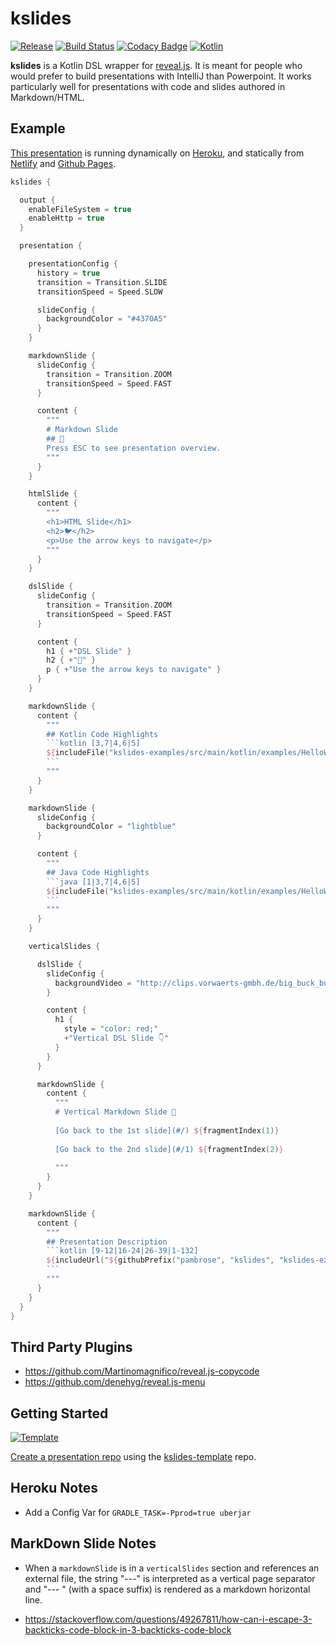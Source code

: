 # kslides

[![Release](https://jitpack.io/v/pambrose/kslides.svg)](https://jitpack.io/#pambrose/kslides)
[![Build Status](https://travis-ci.org/pambrose/kslides.svg?branch=master)](https://travis-ci.org/pambrose/kslides)
[![Codacy Badge](https://app.codacy.com/project/badge/Grade/701fc37a847042d2ae2cd6e80075ff6f)](https://www.codacy.com/gh/pambrose/kslides/dashboard?utm_source=github.com&amp;utm_medium=referral&amp;utm_content=pambrose/kslides&amp;utm_campaign=Badge_Grade)
[![Kotlin](https://img.shields.io/badge/%20language-Kotlin-red.svg)](https://kotlinlang.org/)

**kslides** is a Kotlin DSL wrapper for [reveal.js](https://revealjs.com). It is meant for people who would prefer to
build presentations with IntelliJ than Powerpoint. It works particularly well for presentations with code and slides
authored in Markdown/HTML.

## Example

[This presentation](src/main/kotlin/com/kslides/examples/Readme.kt) is running dynamically on 
[Heroku](https://kslides-readme.herokuapp.com), and statically from 
[Netlify](https://kslides-readme.netlify.app) 
and [Github Pages](https://pambrose.github.io/kslides/).

```kotlin
kslides {

  output {
    enableFileSystem = true
    enableHttp = true
  }

  presentation {

    presentationConfig {
      history = true
      transition = Transition.SLIDE
      transitionSpeed = Speed.SLOW

      slideConfig {
        backgroundColor = "#4370A5"
      }
    }

    markdownSlide {
      slideConfig {
        transition = Transition.ZOOM
        transitionSpeed = Speed.FAST
      }

      content {
        """
        # Markdown Slide
        ## 🍒
        Press ESC to see presentation overview.
        """
      }
    }

    htmlSlide {
      content {
        """
        <h1>HTML Slide</h1>
        <h2>🐦</h2>
        <p>Use the arrow keys to navigate</p>
        """
      }
    }

    dslSlide {
      slideConfig {
        transition = Transition.ZOOM
        transitionSpeed = Speed.FAST
      }

      content {
        h1 { +"DSL Slide" }
        h2 { +"👀" }
        p { +"Use the arrow keys to navigate" }
      }
    }

    markdownSlide {
      content {
        """
        ## Kotlin Code Highlights    
        ```kotlin [3,7|4,6|5]
        ${includeFile("kslides-examples/src/main/kotlin/examples/HelloWorldK.kt")}
        ```
        """
      }
    }

    markdownSlide {
      slideConfig {
        backgroundColor = "lightblue"
      }

      content {
        """
        ## Java Code Highlights    
        ```java [1|3,7|4,6|5]
        ${includeFile("kslides-examples/src/main/kotlin/examples/HelloWorldJ.java")}
        ```
        """
      }
    }

    verticalSlides {

      dslSlide {
        slideConfig {
          backgroundVideo = "http://clips.vorwaerts-gmbh.de/big_buck_bunny.mp4"
        }

        content {
          h1 {
            style = "color: red;"
            +"Vertical DSL Slide 👇"
          }
        }
      }

      markdownSlide {
        content {
          """
          # Vertical Markdown Slide 🦊 
          
          [Go back to the 1st slide](#/) ${fragmentIndex(1)}
       
          [Go back to the 2nd slide](#/1) ${fragmentIndex(2)}
          
          """
        }
      }
    }

    markdownSlide {
      content {
        """
        ## Presentation Description    
        ```kotlin [9-12|16-24|26-39|1-132]
        ${includeUrl("${githubPrefix("pambrose", "kslides", "kslides-examples")}/src/main/kotlin/Readme.kt")}
        ```
        """
      }
    }
  }
}
```

## Third Party Plugins

* https://github.com/Martinomagnifico/reveal.js-copycode
* https://github.com/denehyg/reveal.js-menu


## Getting Started

[![Template](https://img.shields.io/badge/kslides-template-blue?logo=github)](https://github.com/pambrose/kslides-template/generate)

[Create a presentation repo](https://github.com/pambrose/kslides-template/generate) using
the [kslides-template](https://github.com/pambrose/kslides-template) repo.

## Heroku Notes

* Add a Config Var for `GRADLE_TASK=-Pprod=true uberjar`


## MarkDown Slide Notes

* When a `markdownSlide` is in a `verticalSlides` section and references an external file, the string "---"
  is interpreted as a vertical page separator and "--- " (with a space suffix) is rendered as a markdown horizontal
  line.

* https://stackoverflow.com/questions/49267811/how-can-i-escape-3-backticks-code-block-in-3-backticks-code-block
